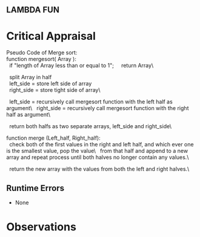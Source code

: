 ## LAMBDA FUN

# Critical Appraisal
Pseudo Code of Merge sort:\
function mergesort( Array ):\
&nbsp;&nbsp;if "length of Array less than or equal to 1"\;
&nbsp;&nbsp;&nbsp;&nbsp;return Array\
    
&nbsp;&nbsp;split Array in half\
&nbsp;&nbsp;left_side = store left side of array\
&nbsp;&nbsp;right_side = store tight side of array\
  
&nbsp;&nbsp;left_side = recursively call mergesort function with the left half as argument\ 
&nbsp;&nbsp;right_side = recursively call mergesort function with the right half as argument\
  
&nbsp;&nbsp;return both halfs as two separate arrays, left_side and right_side\
  
function merge (Left_half, Right_half):\
&nbsp;&nbsp;check both of the first values in the right and left half, and which ever one is the smallest value, pop the value\ 
&nbsp;&nbsp;from that half and append to a new array and repeat process until both halves no longer contain any values.\ 

&nbsp;&nbsp;return the new array with the values from both the left and right halves.\
 
## Runtime Errors
* None

# Observations

